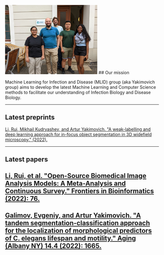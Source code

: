 <img src="img/mlid_group.jpg?raw=true" width='60%'/>
## Our mission

Machine Learning for Infection and Disease (MLID) group (aka Yakimovich group) aims to develop the latest Machine Learning and Computer Science methods to facilitate our understanding of Infection Biology and Disease Biology.

---
## Latest preprints

<a href='https://www.frontiersin.org/articles/10.3389/fbinf.2022.912809/full?&utm_source=Email_to_authors_&utm_medium=Email&utm_content=T1_11.5e1_author&utm_campaign=Email_publication&field=&journalName=Frontiers_in_Bioinformatics&id=912809'>Li, Rui, Mikhail Kudryashev, and Artur Yakimovich. "A weak-labelling and deep learning approach for in-focus object segmentation in 3D widefield microscopy." (2022).</a>

---

## Latest papers

<a href='https://www.researchsquare.com/article/rs-2362531/latest.pdf'>Li, Rui, et al. "Open-Source Biomedical Image Analysis Models: A Meta-Analysis and Continuous Survey." Frontiers in Bioinformatics (2022): 76.</a>
---

<a href='https://www.ncbi.nlm.nih.gov/pmc/articles/PMC8908923/'>Galimov, Evgeniy, and Artur Yakimovich. "A tandem segmentation-classification approach for the localization of morphological predictors of C. elegans lifespan and motility." Aging (Albany NY) 14.4 (2022): 1665.</a>
---
